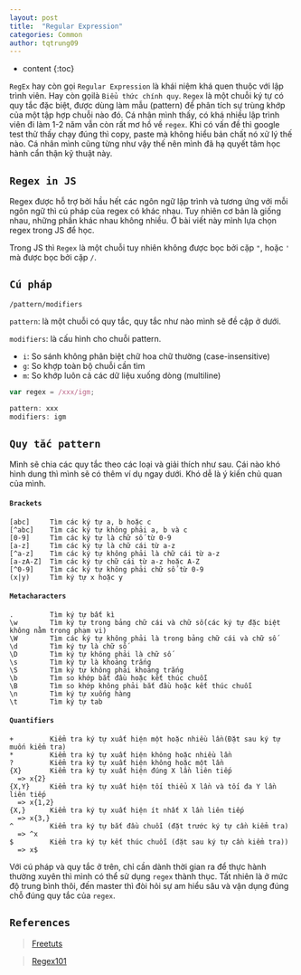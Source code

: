 ```yaml
---
layout: post
title:  "Regular Expression"
categories: Common
author: tqtrung09
---
```


* content
{:toc}

`RegEx` hay còn gọi `Regular Expression` là khái niệm khá quen thuộc với lập trình viên. Hay còn gọilà `Biểu thức chính quy`.
`Regex` là một chuỗi ký tự có quy tắc đặc biệt, được dùng làm mẫu (pattern) để phân tích sự trùng khớp của một tập hợp
chuỗi nào đó.
Cá nhân mình thấy, có khá nhiều lập trình viên đi làm 1-2 năm vẫn còn rất mơ hồ về `regex`. Khi có vấn đề thì google
test thử thấy chạy đúng thì copy, paste mà không hiểu bản chất nó xử lý thế nào. Cá nhân mình cũng từng như vậy thế nên
mình đã hạ quyết tâm học hành cẩn thận kỹ thuật này.




## `Regex in JS`
Regex được hỗ trợ bởi hầu hết các ngôn ngữ lập trình và tương ứng với mỗi ngôn ngữ thì cú pháp của regex có khác nhau. Tuy nhiên cơ bản là giống nhau, những phần khác nhau không nhiều. Ở bài viết này mình lựa chọn regex trong JS để học.

Trong JS thì `Regex` là một chuỗi tuy nhiên không được bọc bởi cặp `"`, hoặc `'` mà được bọc bởi cặp `/`.

## `Cú pháp`
`/pattern/modifiers`

`pattern`: là một chuỗi có quy tắc, quy tắc như nào mình sẽ đề cập ở dưới.

`modifiers`: là cấu hình cho chuỗi pattern.
  - `i`:  So sánh không phân biệt chữ hoa chữ thường (case-insensitive) 
  - `g`:  So khợp toàn bộ chuỗi cần tìm 
  - `m`:  So khớp luôn cả các dữ liệu xuống dòng (multiline) 

```js
var regex = /xxx/igm;

pattern: xxx
modifiers: igm
```

## `Quy tắc pattern`
Mình sẽ chia các quy tắc theo các loại và giải thích như sau. Cái nào khó hình dung thì mình sẽ có thêm ví dụ ngay dưới.
Khó dễ là ý kiến chủ quan của mình.

#### `Brackets`

```
[abc]     Tìm các ký tự a, b hoặc c
[^abc]    Tìm các ký tự không phải a, b và c
[0-9]     Tìm các ký tự là chữ số từ 0-9
[a-z]     Tìm các ký tự là chữ cái từ a-z
[^a-z]    Tìm các ký tự không phải là chữ cái từ a-z
[a-zA-Z]  Tìm các ký tự chữ cái từ a-z hoặc A-Z
[^0-9]    Tìm các ký tự không phải chữ số từ 0-9
(x|y)     Tìm ký tự x hoặc y

```

#### `Metacharacters`
```
.         Tìm ký tự bất kì
\w        Tìm ký tự trong bảng chữ cái và chữ số(các ký tự đặc biệt không nằm trong phạm vi)
\W        Tìm các ký tự không phải là trong bảng chữ cái và chữ số
\d        Tìm ký tự là chữ số
\D        Tìm ký tự không phải là chữ số
\s        Tìm ký tự là khoảng trắng
\S        Tìm ký tự không phải khoảng trắng
\b        Tìm so khớp bắt đầu hoặc kết thúc chuỗi
\B        Tìm so khớp không phải bắt đầu hoặc kết thúc chuỗi
\n        Tìm ký tự xuống hàng
\t        Tìm ký tự tab   
```

#### `Quantifiers`

```
+         Kiểm tra ký tự xuất hiện một hoặc nhiều lần(Đặt sau ký tự muốn kiểm tra)
*         Kiểm tra ký tự xuất hiện không hoặc nhiều lần
?         Kiểm tra ký tự xuất hiện không hoặc một lần
{X}       Kiểm tra ký tự xuất hiện đúng X lần liên tiếp
  => x{2}
{X,Y}     Kiểm tra ký tự xuất hiện tối thiểu X lần và tối đa Y lần liên tiếp
  => x{1,2}
{X,}      Kiểm tra ký tự xuất hiện ít nhất X lần liên tiếp
  => x{3,}
^         Kiểm tra ký tự bắt đầu chuỗi (đặt trước ký tự cần kiểm tra)
  => ^x 
$         Kiểm tra ký tự kết thúc chuỗi (đặt sau ký tự cần kiểm tra))
  => x$
```

Với cú pháp và quy tắc ở trên, chỉ cần dành thời gian ra để thực hành thường xuyên thì mình có thể sử dụng `regex` thành
thục. Tất nhiên là ở mức độ trung bình thôi, đến master thì đòi hỏi sự am hiểu sâu và vận dụng đúng chỗ đúng quy tắc của
`regex`.

## `References`
>[Freetuts](https://freetuts.net/bang-bieu-thuc-regular-expression-trong-javascript-418.html)

>[Regex101](https://regex101.com/)





